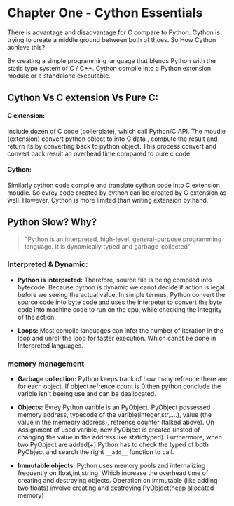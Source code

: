 # Chapter One - Cython Essentials

There is advantage and disadvantage for C compare to Python. Cython is trying to create a middle ground between both of thoes. 
So How Cython achieve this? 


By creating a simple programming language that blends Python with the static type system
of C / C++. Cython compile into a Python extension module or a standalone executable.


## Cython Vs C extension Vs Pure C:

#### C extension: 
Include dozen of C code (boilerplate), which call Python/C API. The moudle (extension) convert python object to into C data , compute the result and return its by converting back to python object. This process convert and convert back result an overhead time compared to pure c code.

#### Cython:
Similarly cython code compile and translate cython code into C extension moudle. So evrey code created by cython can be created by C extension as well. 
However, Cython is more limited than writing extension by hand.



## Python Slow? Why?


> "Python is an interpreted, high-level, general-purpose programming language. It is dynamically typed and garbage-collected"


### Interpreted & Dynamic:
- **Python is interpreted:**  Therefore, source file is being compiled into bytecode. Because python is dynamic we canot decide if action is legal before we seeing the actual value. In simple termes, Python convert the source code into byte code and uses the interpeter to convert the byte code into machine code to run on the cpu, while checking the integrity of the action.

- **Loops:**  Most compile languages can infer the number of iteration in the loop and unroll the loop for faster execution. Which canot be done in Interpreted languages.



### memory management
- **Garbage collection:**  Python keeps track of how many refrence there are for each object. If object refrence count is 0 then python conclude the varible isn't beeing use and can be deallocated.

- **Objects:**  Evrey Python varible is an PyObject. PyObject possessed memory address, typecode of the varible(integer,str,....), value (the value in the memeory address), refrence counter (talked above). On Assignment of used varible, new PyObject is created (insted of changing the value in the address like statictyped). Furthermore, when two PyObject are added(+) Python has to check the typed of both PyObject and search the right `__add__` function to call.

- **Immutable objects:** Python uses memory pools and internalizing frequently on float,int,string. Which increase the overhead time of creating and destroying objects. Operation on immutable (like adding two floats) involve creating and destroying PyObject(heap allocated memory)
